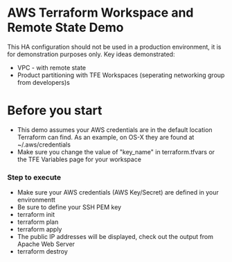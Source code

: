# AWS Terraform Workspace and Remote State Demo 

This HA configuration should not be used in a production environment, it is for demonstration purposes only.  Key ideas demonstrated:
  - VPC - with remote state
  - Product partitioning with TFE Workspaces (seperating networking group from developers)s

# Before you start

  - This demo assumes your AWS credentials are in the default location Terraform can find.  As an example, on OS-X they are found at ~/.aws/credentials
  - Make sure you change the value of "key_name" in terraform.tfvars or the TFE Variables page for your workspace

### Step to execute

* Make sure your AWS credentials (AWS Key/Secret) are defined in your environmentt
* Be sure to define your SSH PEM key
* terraform init
* terraform plan
* terraform apply
* The public IP addresses will be displayed, check out the output from Apache Web Server
* terraform destroy
